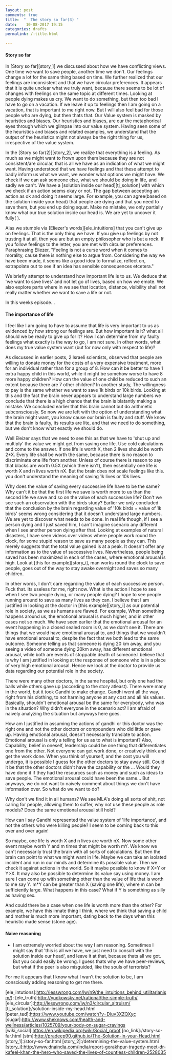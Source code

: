 ```yaml
---
layout: post
comments: true
title:  "  The story so far(3) "
date:    10-08-2017 19:15
categories: drafts
permalink: /:title.html

---
```

#### Story so far

In [Story so far][story_1] we discussed about how we have conflicting views. One time we want to save people, another time we don't. Our feelings change a lot for the same thing based on time. We further realized that our feelings are inconsistent and that we have circular preferences. It appears that it is quite unclear what we truly want, because there seems to be lot of changes with feelings on the same topic at different times. Looking at people dying makes us cry. We want to do something, but then too bad I have to go on a vacation. If we leave it up to feelings then I am going on a vacation, that is important to me right now. But I will also feel bad for those people who are dying, but then thats that. Our Value system is masked by heuristics and biases. Our heuristics and biases, are our the metaphorical eyes through which we glimpse into our value system. Having seen some of the heuristics and biases and related examples, we understand that the output of the heuristics might not always be the right thing for us, irrespective of the value system.

In the [Story so far(2)][story_2], we realize that everything is a feeling. As much as we might want to frown upon them because they are not consistent/are circular, that is all we have as an indication of what we might want. Having understood that we have feelings and that these attempt to badly inform us what we want, we wonder what options we might have. We check if we can ask someone else, what we should be doing in life, and sadly we can't. We have a [solution inside our head][tj_solution] with which we check if an action seems okay or not. The gap between accepting an action as ok and doing it seems large. For example, you can agree(based on the solution inside your head) that people are dying and that you need to save them, but you end up doing squat. Make no mistake, we only partially know what our true solution inside our head is. We are yet to uncover it fully(
). 

Alas we stumble via [Eliezer's words][ele_intuitions] that you can't give up on feelings. That is the only thing we have. If you give up feelings by not trusting it at all, then you are but an empty philosopher who is but a rock. If you follow feelings to the letter, you are met with circular preferences. Paraphrasing Eliezer, "Feeling is not a curse word when it comes to morality, cause there is nothing else to argue from. Considering the way we have been made, it seems like a good idea to formalize, reflect on, extrapolate out to see if an idea has sensible consequences etcetera."

We briefly attempt to understand how important life is to us. We deduce that 'we want to save lives' and not let go of lives, based on how we emote. We also explore parts where in we see that location, distance, visibility shall not really matter whether we want to save a life or not. 

In this weeks episode...

#### The importance of life

I feel like I am going to have to assume that life is very important to us as evidenced by how strong our feelings are. But how important is it? what all should we be ready to give up for it? How I can determine from my faulty feelings what exactly is the way to go, I am not sure. In other words, what does my true value system want (but for now only with respect to life)?

As discussed in earlier posts, 2 Israeli scientists, observed that people are willing to donate money for the costs of a very expensive treatment, more for an individual rather than for a group of 8. How can it be better to have 1 extra happy child in this world, while it might be somehow worse to have 8 more happy children? How can the value of one child be reduced to such an extent because there are 7 other children? In another study, The willingness to pay is the same whether we want to save 1k birds or 10k birds. Looking at this and the fact the brain never appears to understand large numbers we conclude that there is a high chance that the brain is blatantly making a mistake. We concluded earlier that this brain cannot but do arithmetic subconsciously. So now we are left with the option of understanding what the brain might want, you know cause our brain is faulty and stuff. We know that the brain is faulty, its results are lite, and that we need to do something, but we don't know what exactly we should do.

Well Eleizer says that we need to see this as that we have to 'shut up and multiply' the value we might get from saving one life. Use cold calculations and come to the answer. If one life is worth X, then 2 lives should be worth 2*X. Every life shall be worth the same, because there is no reason to discriminate one life from another. Unless of course there is reason to say that blacks are worth 0.5X (which there isn't), then essentially one life is worth X and n lives worth nX. But the brain does not scale feelings like this. you don't understand the meaning of saving 1k lives or 10k lives.

Why does the value of saving every successive life have to be the same? Why can't it be that the first life we save is worth more to us than the second life we save and so on the value of each successive life? Don't we see such an observation with the birds study? Earlier we *only* concluded that the conclusion by the brain regarding value of '10k birds = value of 1k birds' seems wrong considering that it doesn't understand large numbers. We are yet to discover what needs to be done. In real life though, if I see a person dying and I just saved him, I can't imagine scenario any different when I see another person dying after that. Looking at examples of natural disasters, I have seen videos over videos where people work round the clock, for some stupid reason to save as many people as they can. This merely suggests that the total value gained is at a peak. It doesn't offer any information as to the value of successive lives. Nevertheless, people being saved has been maximized in each of the cases, where emotional arousal is high. Look at [this for example][story_i], man works round the clock to save people, goes out of the way to stay awake overnight and saves so many children. 

In other words, I don't care regarding the value of each successive person. Fuck that. Its useless for me, right now. What is the action I hope to see when I see two people dying, or many people dying? I hope to see people running around to save as many lives as they can. I believe that I am justified in looking at the doctor in [this example][story_i] as our potential role in society, as we as humans are flawed. For example, When something happens around us, the emotional arousal is much higher, and in other cases not so much. We have seen earlier that the emotional arousal for an event happening in a closed sealed room is 0, as we don't see it. There are things that we would have emotional arousal to, and things that we wouldn't have emotional arousal to, despite the fact that we both lead to the same outcome. Someone telling us that someone is dying 20 km away, and you seeing a video of someone dying 20km away, has different emotional arousal, while both are events of stoppable death of someone.I believe that is why I am justified in looking at the response of someone who is in a place of very high emotional arousal. Hence we look at the doctor to provide us data regarding our potential role in the society.

There were many other doctors, in the same hospital, but only one had the balls while others gave up (according to the story atleast). There were many in the world, but it took Gandhi to make change. Gandhi went all the way, right from his clothing, to not harming anyone at any cost and all his values. Basically, shouldn't emotional arousal be the same for everybody, who was in the situation? Why didn't everyone in the scenario act? I am afraid of naively analyzing the situation but anyways here goes.

How am I justified in assuming the actions of gandhi or this doctor was the right one and not the other doctors or compounders who did little or gave up. Having emotional arousal, doesn't necessarily translate to action. Emotional arousal is only a telling for us as to what is important? Also, Capability, belief in oneself, leadership could be one thing that differentiates one from the other. Not everyone can get work done, or creatively think and get the work done. When you think of yourself, and the cost you will undergo, it is possible I guess for the other doctors to stay away still. Could it be that the other doctors didn't have the capability or the ... Would they have done it if they had the resources such as money and such as ideas to save people. The emotional arousal could have been the same... But anyways, we do not want to naively comment about things we don't have information over. So what do we want to do? 

Why don't we find it in all humans? We see MLA's doing all sorts of shit, not caring for people, allowing them to suffer, why not use these people as role models? Does the same emotional arousal still hold?

How can I say Gandhi represented the value system of 'life importance', and not the others who were killing people? I seem to be coming back to this over and over again!

So maybe, one life is worth X and n lives are worth nX. Now some other event maybe worth Y and m times that might be worth mY. We know we can't necessarily trust the brain with all sorts of calculations. But then the brain can point to what we might want in life. Maybe we can take an isolated incident and run in our minds and determine its possible value. Then we check it against actions in the world. So it maybe possible to know if X>Y or Y>X. It may also be possible to determine its value say using money. I am sure I can come up with something other than the value of life that is worth to me say Y. m*Y can be greater than X (saving one life), where m can be sufficiently large. What happens in this case? What if Y is something as silly as having sex.

And could there be a case when one life is worth more than the other? For example, we have this innate thing I think, where we think that saving a child and mother is much more important, dating back to the days when this heuristic made sense (stone age).

#### Naive reasoning

- I am extremely worried about the way I am reasoning. Sometimes I might say that 'this is all we have, we just need to consult with the solution inside our head', and leave it at that, because thats all we got. But you could easily be wrong. I guess thats why we have peer-reviews, but what if the peer is also misguided, like the souls of terrorists?

For me it appears that I know what I wan't the solution to be, I am consciously adding reasoning to get me there.

[martin]:https://en.wikipedia.org/wiki/Martin_Seligman
[martin_ted]:https://www.youtube.com/watch?v=9FBxfd7DL3E
[ele_intutions]:http://lesswrong.com/lw/n9/the_intuitions_behind_utilitarianism/):
[ele_truth]:http://yudkowsky.net/rational/the-simple-truth/
[ele_circular]:http://lesswrong.com/lw/n3/circular_altruism/
[tj_solution]:/solution-inside-my-head.html
[peter_ted]:https://www.youtube.com/watch?v=Diuv3XZQXyc
[sugar]:http://www.sheknows.com/health-and-wellness/articles/1025709/your-body-on-sugar-cravings
[wiki_social]:https://en.wikipedia.org/wiki/Social_proof
[no_link]:/story-so-far.html
[stm]:http://pradeep90.github.io/The-Solution-in-your-Head.html
[story_1]:/story-so-far.html
[story_2]:/determining-the-value-system.html
[story_i]:http://www.dnaindia.com/india/report-gorakhpur-tragedy-meet-dr-kafeel-khan-the-hero-who-saved-the-lives-of-countless-children-2528035
